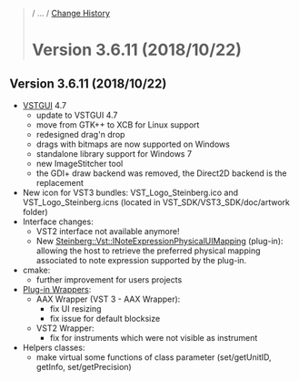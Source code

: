 >/ ... / [Change History](../Index.md)
>
># Version 3.6.11 (2018/10/22)

## Version 3.6.11 (2018/10/22)

- [VSTGUI](../../../What+is+the+VST+3+SDK/VSTGUI.md) 4.7
    - update to VSTGUI 4.7
    - move from GTK++ to XCB for Linux support
    - redesigned drag'n drop
    - drags with bitmaps are now supported on Windows
    - standalone library support for Windows 7
    - new ImageStitcher tool
    - the GDI+ draw backend was removed, the Direct2D backend is the replacement
- New icon for VST3 bundles: VST_Logo_Steinberg.ico and VST_Logo_Steinberg.icns (located in VST_SDK/VST3_SDK/doc/artwork folder)
- Interface changes:
    - VST2 interface not available anymore!
    - New [Steinberg::Vst::INoteExpressionPhysicalUIMapping](../3.6.11/INoteExpressionPhysicalUIMapping.md) (plug-in): allowing the host to retrieve the preferred physical mapping associated to note expression supported by the plug-in.
- cmake:
    - further improvement for users projects
- [Plug-in Wrappers](../../../What+is+the+VST+3+SDK/Wrappers/Index.md):
    - AAX Wrapper (VST 3 - AAX Wrapper):
        - fix UI resizing
        - fix issue for default blocksize
    - VST2 Wrapper:
        - fix for instruments which were not visible as instrument
- Helpers classes:
    -  make virtual some functions of class parameter (set/getUnitID, getInfo, set/getPrecision)